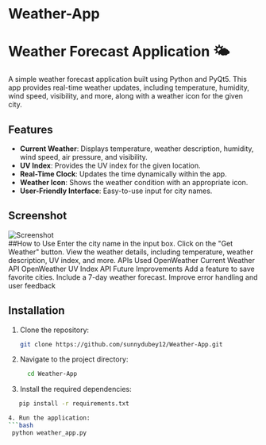 # Weather-App
# Weather Forecast Application 🌤️

A simple weather forecast application built using Python and PyQt5. This app provides real-time weather updates, including temperature, humidity, wind speed, visibility, and more, along with a weather icon for the given city.

## Features
- **Current Weather**: Displays temperature, weather description, humidity, wind speed, air pressure, and visibility.
- **UV Index**: Provides the UV index for the given location.
- **Real-Time Clock**: Updates the time dynamically within the app.
- **Weather Icon**: Shows the weather condition with an appropriate icon.
- **User-Friendly Interface**: Easy-to-use input for city names.

## Screenshot
![Screenshot](![image](https://github.com/user-attachments/assets/a7653cab-7575-450f-bdf4-aecb89673754)
)  
##How to Use
Enter the city name in the input box.
Click on the "Get Weather" button.
View the weather details, including temperature, weather description, UV index, and more.
APIs Used
OpenWeather Current Weather API
OpenWeather UV Index API
Future Improvements
Add a feature to save favorite cities.
Include a 7-day weather forecast.
Improve error handling and user feedback


## Installation
1. Clone the repository:
   ```bash
   git clone https://github.com/sunnydubey12/Weather-App.git
2. Navigate to the project directory:
   ```bash
     cd Weather-App

3. Install the required dependencies:
  ```bash
     pip install -r requirements.txt

4. Run the application:
```bash
   python weather_app.py
 
 
